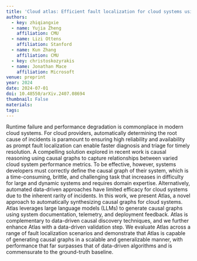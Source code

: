 ```yaml
---
title: 'Cloud atlas: Efficient fault localization for cloud systems using language models and causal insight'
authors:
  - key: zhiqiangxie
  - name: Yujia Zheng
    affiliation: CMU
  - name: Lizi Ottens
    affiliation: Stanford
  - name: Kun Zhang
    affiliation: CMU
  - key: christoskozyrakis
  - name: Jonathan Mace
    affiliation: Microsoft
venue: preprint
year: 2024
date: 2024-07-01
doi: 10.48550/arXiv.2407.08694
thumbnail: False
materials:
tags:
---
```

Runtime failure and performance degradation is commonplace in modern cloud systems. For cloud providers, automatically determining the root cause of incidents is paramount to ensuring high reliability and availability as prompt fault localization can enable faster diagnosis and triage for timely resolution. A compelling solution explored in recent work is causal reasoning using causal graphs to capture relationships between varied cloud system performance metrics. To be effective, however, systems developers must correctly define the causal graph of their system, which is a time-consuming, brittle, and challenging task that increases in difficulty for large and dynamic systems and requires domain expertise. Alternatively, automated data-driven approaches have limited efficacy for cloud systems due to the inherent rarity of incidents. In this work, we present Atlas, a novel approach to automatically synthesizing causal graphs for cloud systems. Atlas leverages large language models (LLMs) to generate causal graphs using system documentation, telemetry, and deployment feedback. Atlas is complementary to data-driven causal discovery techniques, and we further enhance Atlas with a data-driven validation step. We evaluate Atlas across a range of fault localization scenarios and demonstrate that Atlas is capable of generating causal graphs in a scalable and generalizable manner, with performance that far surpasses that of data-driven algorithms and is commensurate to the ground-truth baseline.
